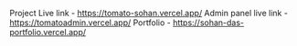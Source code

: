 Project Live link - https://tomato-sohan.vercel.app/
Admin panel live link - https://tomatoadmin.vercel.app/
Portfolio - https://sohan-das-portfolio.vercel.app/
